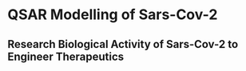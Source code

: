 # QSAR Modelling of Sars-Cov-2 
## Research Biological Activity of Sars-Cov-2 to Engineer Therapeutics
